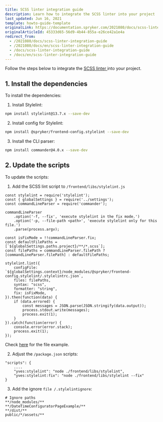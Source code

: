 ```yaml
---
title: SCSS linter integration guide
description: Learn how to integrate the SCSS linter into your project
last_updated: Jun 16, 2021
template: howto-guide-template
originalLink: https://documentation.spryker.com/2021080/docs/scss-linter-integration-guide
originalArticleId: 45333d65-56d9-4b44-855a-e26ce42a1e4a
redirect_from:
  - /2021080/docs/scss-linter-integration-guide
  - /2021080/docs/en/scss-linter-integration-guide
  - /docs/scss-linter-integration-guide
  - /docs/en/scss-linter-integration-guide
---
```


Follow the steps below to integrate the [SCSS linter ](/docs/scos/dev/sdk/{{page.version}}/development-tools/scss-linter.html)into your project.

## 1. Install the dependencies

To install the dependencies:
1. Install Stylelint:
```bash
npm install stylelint@13.7.x --save-dev
```
2. Install config for Stylelint:
```bash
npm install @spryker/frontend-config.stylelint --save-dev
```
3. Install the CLI parser:
```bash
npm install commander@4.0.x --save-dev
```

## 2. Update the scripts

To update the scripts:

1. Add the SCSS lint script to `/frontend/libs/stylelint.js`
```
const stylelint = require('stylelint');
const { globalSettings } = require('../settings');
const commandLineParser = require('commander');

commandLineParser
    .option('-f, --fix', 'execute stylelint in the fix mode.')
    .option('-p, --file-path <path>', 'execute stylelint only for this file.')
    .parse(process.argv);

const isFixMode = !!commandLineParser.fix;
const defaultFilePaths = [`${globalSettings.paths.project}/**/*.scss`];
const filePaths = commandLineParser.filePath ? [commandLineParser.filePath] : defaultFilePaths;

stylelint.lint({
    configFile: `${globalSettings.context}/node_modules/@spryker/frontend-config.stylelint/.stylelintrc.json`,
    files: filePaths,
    syntax: "scss",
    formatter: "string",
    fix: isFixMode,
}).then(function(data) {
    if (data.errored) {
        const messages = JSON.parse(JSON.stringify(data.output));
        process.stdout.write(messages);
        process.exit(1);
    }
}).catch(function(error) {
    console.error(error.stack);
    process.exit(1);
});
```
Check [here](https://github.com/spryker-shop/suite/blob/master/frontend/libs/stylelint.js) for the file example.

2.  Adjust the `/package.json` scripts:
```
"scripts": {
    ....
    "yves:stylelint": "node ./frontend/libs/stylelint",
    "yves:stylelint:fix": "node ./frontend/libs/stylelint --fix"
}
```
3. Add the ignore `file /.stylelintignore`:
```
# Ignore paths
**/node_modules/**
**/DateTimeConfiguratorPageExample/**
**/dist/**
public/*/assets/**
```
